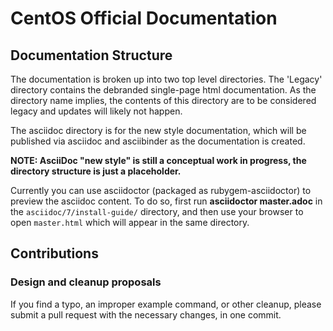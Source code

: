 # CentOS Official Documentation

## Documentation Structure

The documentation is broken up into two top level directories. The 'Legacy'
directory contains the debranded single-page html documentation. As the
directory name implies, the contents of this directory are to be considered
legacy and updates will likely not happen.

The asciidoc directory is for the new style documentation, which will be
published via asciidoc and asciibinder as the documentation is created.

**NOTE: AsciiDoc "new style" is still a conceptual work in progress, the
directory structure is just a placeholder.**

Currently you can use asciidoctor (packaged as rubygem-asciidoctor) to preview
the asciidoc content. To do so, first run **asciidoctor master.adoc** in the
`asciidoc/7/install-guide/` directory, and then use your browser to open
`master.html` which will appear in the same directory.

## Contributions

### Design and cleanup proposals

If you find a typo, an improper example command, or other cleanup, please
submit a pull request with the necessary changes, in one commit.
